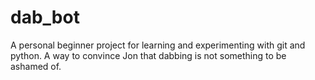 # dab_bot
A personal beginner project for learning and experimenting with git and python. A way to convince Jon that dabbing is not something to be ashamed of.
